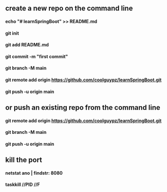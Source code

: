## create a new repo on the command line
#### echo "# learnSpringBoot" >> README.md
#### git init
#### git add README.md
#### git commit -m "first commit"
#### git branch -M main
#### git remote add origin https://github.com/coolguypz/learnSpringBoot.git
#### git push -u origin main

## or push an existing repo from the command line

#### git remote add origin https://github.com/coolguypz/learnSpringBoot.git
#### git branch -M main
#### git push -u origin main

## kill the port 
#### netstat ano | findstr: 8080
#### taskkill //PID <PID> //F


